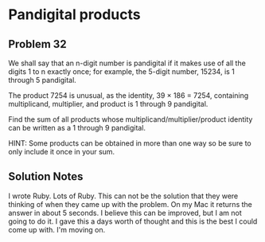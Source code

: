 # Pandigital products
## Problem 32
We shall say that an n-digit number is pandigital if it makes use of all the digits 1 to n exactly once; for example, the 5-digit number, 15234, is 1 through 5 pandigital.

The product 7254 is unusual, as the identity, 39 × 186 = 7254, containing multiplicand, multiplier, and product is 1 through 9 pandigital.

Find the sum of all products whose multiplicand/multiplier/product identity can be written as a 1 through 9 pandigital.

HINT: Some products can be obtained in more than one way so be sure to only include it once in your sum.

## Solution Notes
I wrote Ruby. Lots of Ruby. This can not be the solution that they were thinking of when they came up with the problem.
On my Mac it returns the answer in about 5 seconds. I believe this can be improved, but I am not going to do it. I gave this 
a days worth of thought and this is the best I could come up with. I'm moving on.